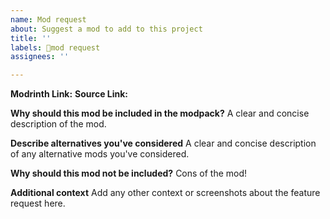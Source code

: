 ```yaml
---
name: Mod request
about: Suggest a mod to add to this project
title: ''
labels: 📱mod request
assignees: ''

---
```


**Modrinth Link:**
**Source Link:**

**Why should this mod be included in the modpack?**
A clear and concise description of the mod.

**Describe alternatives you've considered**
A clear and concise description of any alternative mods you've considered.

**Why should this mod not be included?**
Cons of the mod!

**Additional context**
Add any other context or screenshots about the feature request here.
